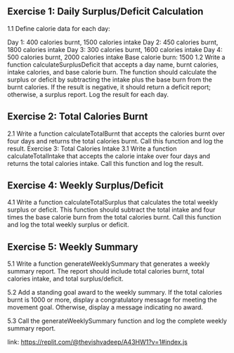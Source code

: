 ## Exercise 1: Daily Surplus/Deficit Calculation
1.1 Define calorie data for each day:

Day 1: 400 calories burnt, 1500 calories intake
Day 2: 450 calories burnt, 1800 calories intake
Day 3: 300 calories burnt, 1600 calories intake
Day 4: 500 calories burnt, 2000 calories intake
Base calorie burn: 1500
1.2 Write a function calculateSurplusDeficit that accepts a day name, burnt calories, intake calories, and base calorie burn. The function should calculate the surplus or deficit by subtracting the intake plus the base burn from the burnt calories. If the result is negative, it should return a deficit report; otherwise, a surplus report. Log the result for each day.

## Exercise 2: Total Calories Burnt
2.1 Write a function calculateTotalBurnt that accepts the calories burnt over four days and returns the total calories burnt. Call this function and log the result.
Exercise 3: Total Calories Intake
3.1 Write a function calculateTotalIntake that accepts the calorie intake over four days and returns the total calories intake. Call this function and log the result.

## Exercise 4: Weekly Surplus/Deficit
4.1 Write a function calculateTotalSurplus that calculates the total weekly surplus or deficit. This function should subtract the total intake and four times the base calorie burn from the total calories burnt. Call this function and log the total weekly surplus or deficit.

## Exercise 5: Weekly Summary
5.1 Write a function generateWeeklySummary that generates a weekly summary report. The report should include total calories burnt, total calories intake, and total surplus/deficit.

5.2 Add a standing goal award to the weekly summary. If the total calories burnt is 1000 or more, display a congratulatory message for meeting the movement goal. Otherwise, display a message indicating no award.

5.3 Call the generateWeeklySummary function and log the complete weekly summary report.

link: https://replit.com/@thevishvadeep/A43HW1?v=1#index.js
